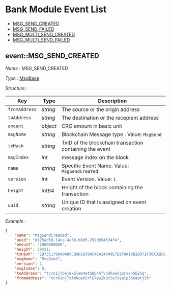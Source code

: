# Bank Module Event List
- [MSG_SEND_CREATED](#EVENT::MSG_SEND_CREATED)
- [MSG_SEND_FAILED](./README.md)
- [MSG_MULTI_SEND_CREATED](./README.md)
- [MSG_MULTI_SEND_FAILED](./README.md)


## event::MSG_SEND_CREATED
*Name* : MSG_SEND_CREATED

*Type* : [MsgBase](../README.md#MsgBase)

*Structure* : 

| Key           | Type     | Description                                             |
| ------------- | -------- | ------------------------------------------------------- |
| `fromAddress` | *string* | The source or the origin address                        |
| `toAddress`   | *string* | The destination or the recepient address                |
| `amount`      | *object* | CRO amount in basic unit                                |
| `msgName`     | *string* | Blockchain Message type . Value: `MsgSend`              |
| `txHash`      | *string* | TxID of the blockchain transaction containing the event |
| `msgIndex`    | *int*    | message index on the block                              |
| `name`        | *string* | Specific Event Name. Value: `MsgSendCreated`          |
| `version`     | *int*    | Event Version. Value: `1`                               |
| `height`      | *int64*  | Height of the block containing the transaction          |
| `uuid`        | *string* | Unique ID that is assigned on event creation            |

*Example* :

```json
{
    "name": "MsgSendCreated",
    "uuid": "d125ad50-14ce-4e58-b6d5-292db54534f4",
    "amount": "1000000000",
    "height": 29421,
    "txHash": "1B73517984DAD6CB9D19390541A24849E7E9F8A10B2B072F30AD2B62B698A6E7",
    "msgName": "MsgSend",
    "version": 1,
    "msgIndex": 0,
    "toAddress": "tcro1j7pej8kplem4wt50p4hfvndhuw5jprxxn5625q",
    "fromAddress": "tcro1nj7zlmkuek5rl67ew2k8cle7cyalp3p6a9tj5t"
}
```